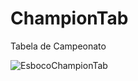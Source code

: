 # ChampionTab
Tabela de Campeonato

![EsbocoChampionTab](https://user-images.githubusercontent.com/123837544/216665590-651c810a-75cc-4225-b7ea-9e064f12cfa8.png)
